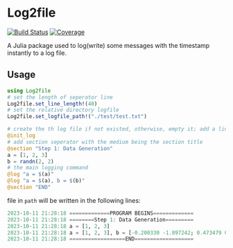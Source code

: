 # Log2file

[![Build Status](https://github.com/xuestrange/Log2file.jl/actions/workflows/CI.yml/badge.svg?branch=main)](https://github.com/xuestrange/Log2file.jl/actions/workflows/CI.yml?query=branch%3Amaster)
[![Coverage](https://codecov.io/gh/xuestrange/Log2file.jl/branch/main/graph/badge.svg)](https://codecov.io/gh/xuestrange/Log2file.jl)


A Julia package used to log(write) some messages with the timestamp instantly to a log file.

## Usage
``` Julia
using Log2file
# set the length of seperator line
Log2file.set_line_length!(40)
# set the relative directory logfile
Log2file.set_logfile_path!("./test/test.txt")

# create the th log file if not existed, otherwise, empty it; add a line of program begins
@init_log
# add section seperator with the medium being the section title
@section "Step 1: Data Generation"
a = [1, 2, 3]
b = randn(2, 2)
# the main logging command
@log "a = $(a)"
@log "a = $(a), b = $(b)"
@section "END"
```
file in `path` will be written in the following lines:
``` Julia
2023-10-11 21:28:18 =============PROGRAM BEGINS=============
2023-10-11 21:28:18 ========Step 1: Data Generation=========
2023-10-11 21:28:18 a = [1, 2, 3] 
2023-10-11 21:28:18 a = [1, 2, 3], b = [-0.200330 -1.897242; 0.473479 0.508349] 
2023-10-11 21:28:18 ==================END===================
```
